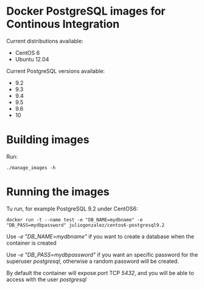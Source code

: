 # Docker PostgreSQL images for Continous Integration

Current distributions available:

* CentOS 6
* Ubuntu 12.04

Current PostgreSQL versions available:

* 9.2
* 9.3
* 9.4
* 9.5
* 9.6
* 10

# Building images

Run:

```
./manage_images -h
```

# Running the images

Tu run, for example PostgreSQL 9.2 under CentOS6:

```
docker run -t --name test -e "DB_NAME=mydbname" -e "DB_PASS=mydbpassword" juliogonzalez/centos6-postgresql9.2
```

Use *-e "DB_NAME=mydbname"* if you want to create a database when the container is created

Use *-e "DB_PASS=mydbpassword"* if you want an specific password for the superuser *postgresql*, otherwise a random password will be created.

By default the container will expose port TCP *5432*, and you will be able to access with the user *postgresql*
